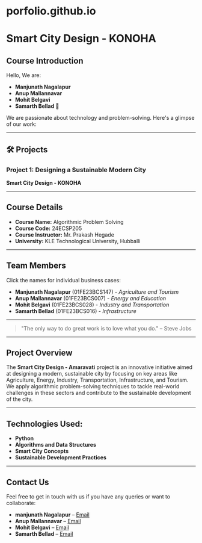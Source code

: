 # porfolio.github.io
# Smart City Design - KONOHA

## Course Introduction

Hello, We are:

- **Manjunath Nagalapur**
- **Anup Mallannavar**
- **Mohit Belgavi**
- **Samarth Bellad** 👋

We are passionate about technology and problem-solving. Here's a glimpse of our work:

---

## 🛠️ Projects

### Project 1: Designing a Sustainable Modern City
**Smart City Design - KONOHA**

---

## Course Details

- **Course Name:** Algorithmic Problem Solving
- **Course Code:** 24ECSP205
- **Course Instructor:** Mr. Prakash Hegade
- **University:** KLE Technological University, Hubballi

---

## Team Members

Click the names for individual business cases:

- **Manjunath Nagalapur** (01FE23BCS147) - *Agriculture and Tourism*
- **Anup Mallannavar** (01FE23BCS007) - *Energy and Education*
- **Mohit Belgavi** (01FE23BCS028) - *Industry and Transportation*
- **Samarth Bellad** (01FE23BCS016) - *Infrastructure*

---

> "The only way to do great work is to love what you do." – Steve Jobs

---

## Project Overview

The **Smart City Design - Amaravati** project is an innovative initiative aimed at designing a modern, sustainable city by focusing on key areas like Agriculture, Energy, Industry, Transportation, Infrastructure, and Tourism. We apply algorithmic problem-solving techniques to tackle real-world challenges in these sectors and contribute to the sustainable development of the city.

---

## Technologies Used:

- **Python**
- **Algorithms and Data Structures**
- **Smart City Concepts**
- **Sustainable Development Practices**

---

## Contact Us

Feel free to get in touch with us if you have any queries or want to collaborate:

- **manjunath Nagalapur** – [Email](mailto:manjunath.nagalapur@example.com)
- **Anup Mallannavar** – [Email](mailto:anup.mallannavar@example.com)
- **Mohit Belgavi** – [Email](mailto:mohit.belgavi@example.com)
- **Samarth Bellad** – [Email](mailto:samarth.bellad@example.com)
